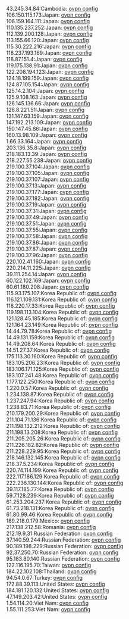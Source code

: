 43.245.34.84:Cambodia: [ovpn config](vpn/43_245_34_84.ovpn)  
106.150.115.173:Japan: [ovpn config](vpn/106_150_115_173.ovpn)  
106.159.164.111:Japan: [ovpn config](vpn/106_159_164_111.ovpn)  
110.135.237.252:Japan: [ovpn config](vpn/110_135_237_252.ovpn)  
112.139.200.128:Japan: [ovpn config](vpn/112_139_200_128.ovpn)  
113.155.66.120:Japan: [ovpn config](vpn/113_155_66_120.ovpn)  
115.30.222.216:Japan: [ovpn config](vpn/115_30_222_216.ovpn)  
118.237.193.169:Japan: [ovpn config](vpn/118_237_193_169.ovpn)  
118.87.151.4:Japan: [ovpn config](vpn/118_87_151_4.ovpn)  
119.175.138.91:Japan: [ovpn config](vpn/119_175_138_91.ovpn)  
122.208.194.123:Japan: [ovpn config](vpn/122_208_194_123.ovpn)  
124.18.199.159:Japan: [ovpn config](vpn/124_18_199_159.ovpn)  
124.87.105.154:Japan: [ovpn config](vpn/124_87_105_154.ovpn)  
125.14.2.104:Japan: [ovpn config](vpn/125_14_2_104.ovpn)  
125.9.108.163:Japan: [ovpn config](vpn/125_9_108_163.ovpn)  
126.145.136.66:Japan: [ovpn config](vpn/126_145_136_66.ovpn)  
126.8.221.51:Japan: [ovpn config](vpn/126_8_221_51.ovpn)  
131.147.63.159:Japan: [ovpn config](vpn/131_147_63_159.ovpn)  
147.192.213.109:Japan: [ovpn config](vpn/147_192_213_109.ovpn)  
150.147.45.86:Japan: [ovpn config](vpn/150_147_45_86.ovpn)  
160.13.98.109:Japan: [ovpn config](vpn/160_13_98_109.ovpn)  
1.66.33.164:Japan: [ovpn config](vpn/1_66_33_164.ovpn)  
203.136.35.8:Japan: [ovpn config](vpn/203_136_35_8.ovpn)  
218.183.13.39:Japan: [ovpn config](vpn/218_183_13_39.ovpn)  
218.227.55.238:Japan: [ovpn config](vpn/218_227_55_238.ovpn)  
219.100.37.104:Japan: [ovpn config](vpn/219_100_37_104.ovpn)  
219.100.37.105:Japan: [ovpn config](vpn/219_100_37_105.ovpn)  
219.100.37.107:Japan: [ovpn config](vpn/219_100_37_107.ovpn)  
219.100.37.13:Japan: [ovpn config](vpn/219_100_37_13.ovpn)  
219.100.37.177:Japan: [ovpn config](vpn/219_100_37_177.ovpn)  
219.100.37.182:Japan: [ovpn config](vpn/219_100_37_182.ovpn)  
219.100.37.19:Japan: [ovpn config](vpn/219_100_37_19.ovpn)  
219.100.37.31:Japan: [ovpn config](vpn/219_100_37_31.ovpn)  
219.100.37.49:Japan: [ovpn config](vpn/219_100_37_49.ovpn)  
219.100.37.51:Japan: [ovpn config](vpn/219_100_37_51.ovpn)  
219.100.37.55:Japan: [ovpn config](vpn/219_100_37_55.ovpn)  
219.100.37.58:Japan: [ovpn config](vpn/219_100_37_58.ovpn)  
219.100.37.86:Japan: [ovpn config](vpn/219_100_37_86.ovpn)  
219.100.37.87:Japan: [ovpn config](vpn/219_100_37_87.ovpn)  
219.100.37.96:Japan: [ovpn config](vpn/219_100_37_96.ovpn)  
220.102.41.160:Japan: [ovpn config](vpn/220_102_41_160.ovpn)  
220.214.11.225:Japan: [ovpn config](vpn/220_214_11_225.ovpn)  
39.111.254.14:Japan: [ovpn config](vpn/39_111_254_14.ovpn)  
60.122.102.169:Japan: [ovpn config](vpn/60_122_102_169.ovpn)  
60.61.180.208:Japan: [ovpn config](vpn/60_61_180_208.ovpn)  
115.93.175.107:Korea Republic of: [ovpn config](vpn/115_93_175_107.ovpn)  
116.121.109.131:Korea Republic of: [ovpn config](vpn/116_121_109_131.ovpn)  
118.220.17.33:Korea Republic of: [ovpn config](vpn/118_220_17_33.ovpn)  
119.198.113.104:Korea Republic of: [ovpn config](vpn/119_198_113_104.ovpn)  
121.128.45.185:Korea Republic of: [ovpn config](vpn/121_128_45_185.ovpn)  
121.164.23.149:Korea Republic of: [ovpn config](vpn/121_164_23_149.ovpn)  
14.44.79.78:Korea Republic of: [ovpn config](vpn/14_44_79_78.ovpn)  
14.49.131.159:Korea Republic of: [ovpn config](vpn/14_49_131_159.ovpn)  
14.49.208.64:Korea Republic of: [ovpn config](vpn/14_49_208_64.ovpn)  
14.51.27.37:Korea Republic of: [ovpn config](vpn/14_51_27_37.ovpn)  
175.113.30.160:Korea Republic of: [ovpn config](vpn/175_113_30_160.ovpn)  
183.105.206.23:Korea Republic of: [ovpn config](vpn/183_105_206_23.ovpn)  
183.106.171.125:Korea Republic of: [ovpn config](vpn/183_106_171_125.ovpn)  
183.107.241.48:Korea Republic of: [ovpn config](vpn/183_107_241_48.ovpn)  
1.177.122.250:Korea Republic of: [ovpn config](vpn/1_177_122_250.ovpn)  
1.220.0.57:Korea Republic of: [ovpn config](vpn/1_220_0_57.ovpn)  
1.234.138.87:Korea Republic of: [ovpn config](vpn/1_234_138_87.ovpn)  
1.237.247.94:Korea Republic of: [ovpn config](vpn/1_237_247_94.ovpn)  
1.238.83.71:Korea Republic of: [ovpn config](vpn/1_238_83_71.ovpn)  
210.179.200.29:Korea Republic of: [ovpn config](vpn/210_179_200_29.ovpn)  
211.104.71.136:Korea Republic of: [ovpn config](vpn/211_104_71_136.ovpn)  
211.198.132.212:Korea Republic of: [ovpn config](vpn/211_198_132_212.ovpn)  
211.198.13.208:Korea Republic of: [ovpn config](vpn/211_198_13_208.ovpn)  
211.205.205.26:Korea Republic of: [ovpn config](vpn/211_205_205_26.ovpn)  
211.226.182.82:Korea Republic of: [ovpn config](vpn/211_226_182_82.ovpn)  
211.228.229.95:Korea Republic of: [ovpn config](vpn/211_228_229_95.ovpn)  
218.146.132.145:Korea Republic of: [ovpn config](vpn/218_146_132_145.ovpn)  
218.37.5.234:Korea Republic of: [ovpn config](vpn/218_37_5_234.ovpn)  
220.74.114.199:Korea Republic of: [ovpn config](vpn/220_74_114_199.ovpn)  
222.117.186.129:Korea Republic of: [ovpn config](vpn/222_117_186_129.ovpn)  
222.236.130.144:Korea Republic of: [ovpn config](vpn/222_236_130_144.ovpn)  
39.117.185.77:Korea Republic of: [ovpn config](vpn/39_117_185_77.ovpn)  
59.7.128.239:Korea Republic of: [ovpn config](vpn/59_7_128_239.ovpn)  
61.253.204.237:Korea Republic of: [ovpn config](vpn/61_253_204_237.ovpn)  
61.73.218.131:Korea Republic of: [ovpn config](vpn/61_73_218_131.ovpn)  
61.80.99.46:Korea Republic of: [ovpn config](vpn/61_80_99_46.ovpn)  
189.218.0.179:Mexico: [ovpn config](vpn/189_218_0_179.ovpn)  
217.138.212.58:Romania: [ovpn config](vpn/217_138_212_58.ovpn)  
212.19.9.31:Russian Federation: [ovpn config](vpn/212_19_9_31.ovpn)  
37.140.59.244:Russian Federation: [ovpn config](vpn/37_140_59_244.ovpn)  
90.189.198.229:Russian Federation: [ovpn config](vpn/90_189_198_229.ovpn)  
92.37.250.70:Russian Federation: [ovpn config](vpn/92_37_250_70.ovpn)  
95.183.80.140:Russian Federation: [ovpn config](vpn/95_183_80_140.ovpn)  
122.116.195.70:Taiwan: [ovpn config](vpn/122_116_195_70.ovpn)  
184.22.102.108:Thailand: [ovpn config](vpn/184_22_102_108.ovpn)  
94.54.0.67:Turkey: [ovpn config](vpn/94_54_0_67.ovpn)  
172.88.39.113:United States: [ovpn config](vpn/172_88_39_113.ovpn)  
184.181.120.132:United States: [ovpn config](vpn/184_181_120_132.ovpn)  
47.149.203.42:United States: [ovpn config](vpn/47_149_203_42.ovpn)  
1.54.114.20:Viet Nam: [ovpn config](vpn/1_54_114_20.ovpn)  
1.55.111.253:Viet Nam: [ovpn config](vpn/1_55_111_253.ovpn)  
